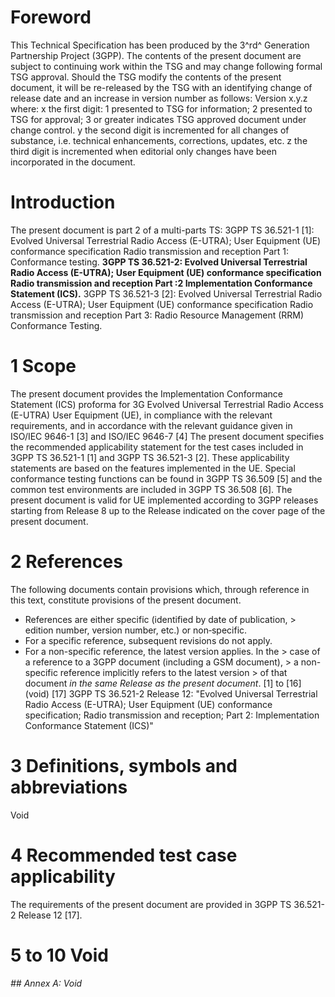 # Foreword
This Technical Specification has been produced by the 3^rd^ Generation
Partnership Project (3GPP).
The contents of the present document are subject to continuing work within the
TSG and may change following formal TSG approval. Should the TSG modify the
contents of the present document, it will be re-released by the TSG with an
identifying change of release date and an increase in version number as
follows:
Version x.y.z
where:
x the first digit:
1 presented to TSG for information;
2 presented to TSG for approval;
3 or greater indicates TSG approved document under change control.
y the second digit is incremented for all changes of substance, i.e. technical
enhancements, corrections, updates, etc.
z the third digit is incremented when editorial only changes have been
incorporated in the document.
# Introduction
The present document is part 2 of a multi-parts TS:
3GPP TS 36.521-1 [1]: Evolved Universal Terrestrial Radio Access (E-UTRA);
User Equipment (UE) conformance specification Radio transmission and reception
Part 1: Conformance testing.
**3GPP TS 36.521-2: Evolved Universal Terrestrial Radio Access (E-UTRA); User
Equipment (UE) conformance specification Radio transmission and reception Part
:2 Implementation Conformance Statement (ICS).**
3GPP TS 36.521-3 [2]: Evolved Universal Terrestrial Radio Access (E-UTRA);
User Equipment (UE) conformance specification Radio transmission and reception
Part 3: Radio Resource Management (RRM) Conformance Testing.
# 1 Scope
The present document provides the Implementation Conformance Statement (ICS)
proforma for 3G Evolved Universal Terrestrial Radio Access (E-UTRA) User
Equipment (UE), in compliance with the relevant requirements, and in
accordance with the relevant guidance given in ISO/IEC 9646-1 [3] and ISO/IEC
9646-7 [4]
The present document specifies the recommended applicability statement for the
test cases included in 3GPP TS 36.521-1 [1] and 3GPP TS 36.521-3 [2]. These
applicability statements are based on the features implemented in the UE.
Special conformance testing functions can be found in 3GPP TS 36.509 [5] and
the common test environments are included in 3GPP TS 36.508 [6].
The present document is valid for UE implemented according to 3GPP releases
starting from Release 8 up to the Release indicated on the cover page of the
present document.
# 2 References
The following documents contain provisions which, through reference in this
text, constitute provisions of the present document.
  * References are either specific (identified by date of publication, > edition number, version number, etc.) or non‑specific.
  * For a specific reference, subsequent revisions do not apply.
  * For a non-specific reference, the latest version applies. In the > case of a reference to a 3GPP document (including a GSM document), > a non-specific reference implicitly refers to the latest version > of that document _in the same Release as the present document_.
[1] to [16] (void)
[17] 3GPP TS 36.521-2 Release 12: \"Evolved Universal Terrestrial Radio Access
(E-UTRA); User Equipment (UE) conformance specification; Radio transmission
and reception; Part 2: Implementation Conformance Statement (ICS)"
# 3 Definitions, symbols and abbreviations
Void
# 4 Recommended test case applicability
The requirements of the present document are provided in 3GPP TS 36.521-2
Release 12 [17].
# 5 to 10 Void
###### ## Annex A: Void
#